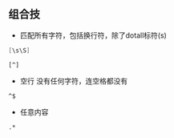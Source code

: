 ##  组合技
* 匹配所有字符，包括换行符，除了dotall标符(s)
```c
[\s\S]
```
```shell
[^]
```

* 空行
没有任何字符，连空格都没有
```shell
^$
```

* 任意内容
```shell
.*
```

